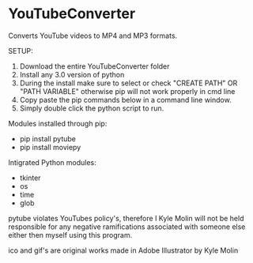 # YouTubeConverter
Converts YouTube videos to MP4 and MP3 formats.

SETUP:
1. Download the entire YouTubeConverter folder
2. Install any 3.0 version of python
3. During the install make sure to select or check "CREATE PATH" OR "PATH VARIABLE" otherwise pip will not work properly in cmd line
4. Copy paste the pip commands below in a command line window.
5. Simply double click the python script to run.

Modules installed through pip:
- pip install pytube
- pip install moviepy

Intigrated Python modules:
- tkinter
- os
- time
- glob

pytube violates YouTubes policy's, therefore I Kyle Molin will not be held responsible for any negative ramifications associated with someone else either then myself using this program.

ico and gif's are original works made in Adobe Illustrator by Kyle Molin
